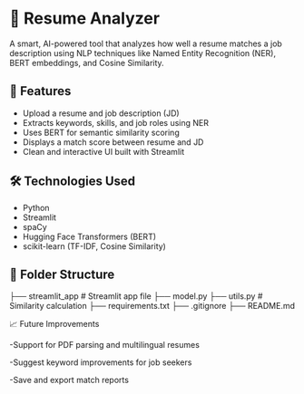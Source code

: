 # 🧠 Resume Analyzer

A smart, AI-powered tool that analyzes how well a resume matches a job description using NLP techniques like Named Entity Recognition (NER), BERT embeddings, and Cosine Similarity.

## 🚀 Features

- Upload a resume and job description (JD)
- Extracts keywords, skills, and job roles using NER
- Uses BERT for semantic similarity scoring
- Displays a match score between resume and JD
- Clean and interactive UI built with Streamlit

## 🛠️ Technologies Used

- Python
- Streamlit
- spaCy
- Hugging Face Transformers (BERT)
- scikit-learn (TF-IDF, Cosine Similarity)

## 📂 Folder Structure

├── streamlit_app    # Streamlit app file
├── model.py
├── utils.py # Similarity calculation
├── requirements.txt
├── .gitignore
├── README.md

📈 Future Improvements

-Support for PDF parsing and multilingual resumes

-Suggest keyword improvements for job seekers

-Save and export match reports
